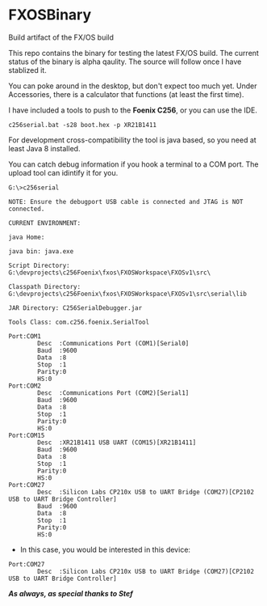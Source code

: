 # FXOSBinary
Build artifact of the FX/OS build


This repo contains the binary for testing the latest FX/OS build.  The current status of the binary is alpha qaulity.  The source will follow once I have stablized it.


You can poke around in the desktop, but don't expect too much yet.  Under Accessories, there is a calculator that functions (at least the first time).


I have included a tools to push to the **Foenix C256**, or you can use the IDE.

```
c256serial.bat -s28 boot.hex -p XR21B1411
```

For development cross-compatibility the tool is java based, so you need at least Java 8 installed.

You can catch debug information if you hook a terminal to a COM port.  The upload tool can idintify it for you.

```
G:\>c256serial

NOTE: Ensure the debugport USB cable is connected and JTAG is NOT connected.

CURRENT ENVIRONMENT:

java Home:

java bin: java.exe

Script Directory: G:\devprojects\c256Foenix\fxos\FXOSWorkspace\FXOSv1\src\

Classpath Directory: G:\devprojects\c256Foenix\fxos\FXOSWorkspace\FXOSv1\src\serial\lib

JAR Directory: C256SerialDebugger.jar

Tools Class: com.c256.foenix.SerialTool

Port:COM1
        Desc  :Communications Port (COM1)[Serial0]
        Baud  :9600
        Data  :8
        Stop  :1
        Parity:0
        HS:0
Port:COM2
        Desc  :Communications Port (COM2)[Serial1]
        Baud  :9600
        Data  :8
        Stop  :1
        Parity:0
        HS:0
Port:COM15
        Desc  :XR21B1411 USB UART (COM15)[XR21B1411]
        Baud  :9600
        Data  :8
        Stop  :1
        Parity:0
        HS:0
Port:COM27
        Desc  :Silicon Labs CP210x USB to UART Bridge (COM27)[CP2102 USB to UART Bridge Controller]
        Baud  :9600
        Data  :8
        Stop  :1
        Parity:0
        HS:0
```

* In this case, you would be interested in this device:

```
Port:COM27
        Desc  :Silicon Labs CP210x USB to UART Bridge (COM27)[CP2102 USB to UART Bridge Controller]
```

***As always, as special thanks to Stef***
